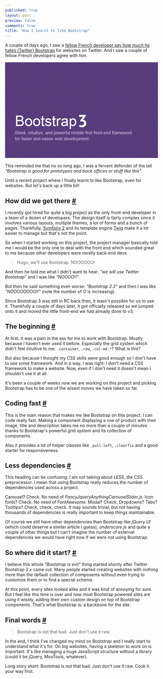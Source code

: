```yaml
---
published: true
layout: post
preview: false
comments: true
title: "How I learnt to like Bootstrap"
---
```


<section>
<p>A couple of days ago, I saw a <a href="https://twitter.com/Gandoulfe/status/392640481634422785">fellow French developer say how much he hates (Twitter) Bootstrap</a> for websites on Twitter. And I saw a couple of fellow French developers agree with him.</p>
<img src="/images/how-i-learnt-to-like-bootstrap__bootstrap.jpg" alt="Twitter Bootstrap 3" />
<p>This reminded me that no so long ago, I was a fervent defender of the tell <em>"Bootstrap is good for prototypes and back offices or stuff like this"</em>.</p>
<p>Until a recent project where I finally learnt to like Bootstrap, even for websites. But let's back up a little bit!</p>
<section id="beginning">
<h2>How did we get there <a href="#beginning">#</a></h2>
<p>I recently got hired for quite a big project as the only front-end developer in a team of a dozen of developers. The design itself is fairly complex since it involves various layouts, multiple themes, a lot of forms and a bunch of pages. Thankfully, <a href="http://symfony.com/">Symfony 2</a> and its template engine <a href="http://twig.sensiolabs.org/">Twig</a> make it a lot easier to manage but that's not the point.</p>
<p>So when I started working on this project, the project manager basically told me I would be the only one to deal with the front end which sounded great to me because other developers were mostly back-end devs.</p>
<blockquote class="pull-quote--right">Hugo, we'll use Bootstrap. NOOOOOO!</blockquote>
<p>And then he told me what I didn't want to hear: <em>"we will use Twitter Bootstrap"</em> and I was like <em>"NOOOO!!"</em>.</p>
<p>But then he said something even worse: <em>"Bootstrap 2.3"</em> and then I was like <em>"NOOOOOOOO!!"</em> (note the number of <em>O</em> is increasing).</p>
<p>Since Bootstrap 3 was still in RC back then, it wasn't possible for us to use it. Thankfully a couple of days later, it got officially released so we jumped onto it and moved the little front-end we had already done to v3.</p>
</section>
<section id="beginning">
<h2>The beginning <a href="#">#</a></h2>
<p>At first, it was a pain in the ass for me to work with Bootstrap. Mostly because I haven't ever used it before. Especially the grid system which didn't feel intuitive to me: <code>.container</code>, <code>.row</code>, <code>.col-md-*</code>? What is this?</p>
<p>But also because I thought my CSS skills were good enough so I don't have to use some framework. And in a way, I was right: I don't need a CSS framework to make a website. Now, even if I don't need it doesn't mean I shouldn't use it at all. </p>
<p>It's been a couple of weeks now we are working on this project and picking Bootstrap has to be one of the wisest moves we have taken so far.</p>
</section>
<section id="coding-fast">
<h2>Coding fast <a href="#coding-fast">#</a></h2>
<p>This is the main reason that makes me like Bootstrap on this project: I can code really fast. Making a component displaying a row of product with their image, title and description takes me no more than a couple of minutes thanks to Bootstrap's powerful grid system and its collection of components.</p>
<p>Also it provides a lot of helper classes like <code>.pull-left</code>, <code>.clearfix</code> and a good starter for responsiveness.</p>
</section>
<section id="less-dependencies">
<h2>Less dependencies <a href="#less-dependencies">#</a></h2>
<p>This heading can be confusing: I am not talking about <em>LESS</em>, the CSS preprocessor. I mean that using Bootstrap really reduces the number of dependencies used across a project.</p>
<p>Carousel? Check. No need of <em>FancyJqueryAnythingCarouselSlider.js</em>. Icon fonts? Check. No need of <em>FontAwesome</em>. Modal? Check. Dropdowns? Tabs? Tooltips? Check, check, check. It may sounds trivial, but not having thousands of dependencies is really important to keep things maintainable.</p>
<p>Of course we still have other dependencies than Bootstrap like <em>jQuery UI</em> (which could deserve a similar article I guess), <em>underscore.js</em> and quite a couple of other things but I can't imagine the number of external dependencies we would have right now if we were not using Bootstrap.</p>
</section>
<section id="start">
<h2>So where did it start? <a href="#start">#</a></h2>
<p>I believe this whole <em>"Bootstrap is evil"</em> thing started shortly after Twitter Bootstrap 2.x came out. Many people started creating websites with nothing more than the default collection of composents without even trying to customize them or to find a special scheme.</p>
<p>At this point, every sites looked alike and it was kind of annoying for sure. But I feel like this time is over and now most Bootstrap powered sites are using it wisely, adding their own custom design on top of Bootstrap components. That's what Bootstrap is: a backbone for the site.</p>
</section>
<section id="final-words">
<h2>Final words <a href="#final-words">#</a></h2>
<blockquote class="pull-quote--right">Bootstrap is not that bad. Just don't use it raw.</blockquote>
<p>In the end, I think I've changed my mind on Bootstrap and I really start to understand what it's for. On big websites, having a skeleton to work on is important. It's like managing a huge JavaScript structure without a library (could it be jQuery, MooTools, whatever).</p>
<p>Long story short: Bootstrap is not that bad. Just don't use it raw. Cook it your way first.</p>
</section>
